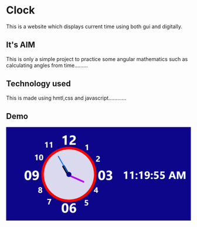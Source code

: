 # Clock
This is a website which displays current time using both gui and digitally.

## It's AIM
This is only a simple project to practice some angular mathematics such as calculating angles from time.........
## Technology used
This is made using hmtl,css and javascript............

## Demo
<img src="images/demo.png">